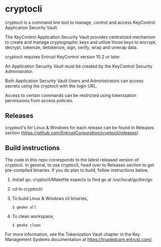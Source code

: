 # cryptocli

cryptocli is a command line tool to manage, control and access KeyControl Application Security Vault. 

The KeyControl Application Security Vault provides centralized mechanism to create and manage cryptographic keys and utilize those keys to encrypt, decrypt, tokenize, detokenize, sign, verify, wrap and unwrap data. 

cryptocli requires Entrust KeyControl version 10.2 or later. 

An Application Security Vault must be created by the KeyControl Security Administrator. 

Both Application Security Vault Users and Administrators can access secrets using the cryptocli with the login URL. 

Access to certain commands can be restricted using tokenization permissions from access policies.

## Releases

cryptocli's for Linux & Windows for each release can be found in Releases section (https://github.com/EntrustCorporation/cryptocli/releases)

## Build instructions

The code in this repo corresponds to the latest released version of cryptocli. In general, to use cryptocli, head over to Releases section to get pre-compiled binaries. If you do plan to build, follow instructions below.
1. Install go. cryptocli/Makefile expects to find go at /usr/local/go/bin/go
2. cd to cryptocli/
3. To build Linux & Windows cli binaries,
   
   ```$ gmake all```
5. To clean workspace,

   ```$ gmake clean```

For more information, see the Tokenization Vault chapter in the Key Management Systems documentation at https://trustedcare.entrust.com/.
